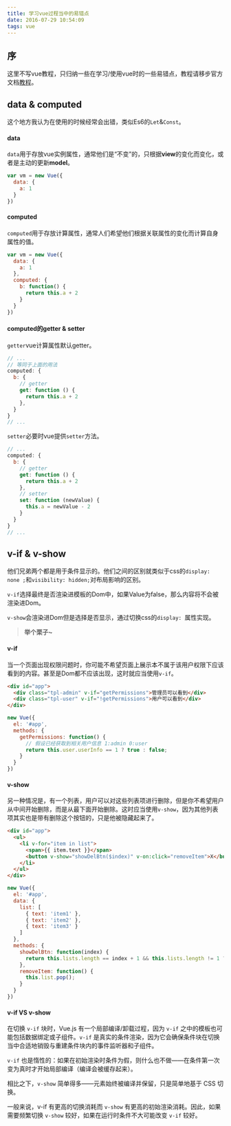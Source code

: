 ```yaml
---
title: 学习vue过程当中的易错点
date: 2016-07-29 10:54:09
tags: vue
---
```


## 序
这里不写vue教程，只归纳一些在学习/使用vue时的一些易错点，教程请移步官方文档[教程](http://vuejs.org.cn/guide/)。

<!-- more -->
## data & computed
这个地方我认为在使用的时候经常会出错，类似Es6的`Let`&`Const`。

#### data
`data`用于存放vue实例属性，通常他们是“不变”的，只根据**view**的变化而变化，或者是主动的更新**model**。

```js
var vm = new Vue({
  data: {
    a: 1
  }
})
```
#### computed
`computed`用于存放计算属性，通常人们希望他们根据关联属性的变化而计算自身属性的值。

```js
var vm = new Vue({
  data: {
    a: 1
  },
  computed: {
    b: function() {
      return this.a + 2
    }
  }
})
```
#### computed的getter & setter
`getter`vue计算属性默认getter。

```js
// ...
// 等同于上面的用法
computed: {
  b: {
    // getter
    get: function () {
      return this.a + 2
    },
  }
}
// ...
```

`setter`必要时vue提供`setter`方法。

```js
// ...
computed: {
  b: {
    // getter
    get: function () {
      return this.a + 2
    },
    // setter
    set: function (newValue) {
      this.a = newValue - 2
    }
  }
}
// ...
```

## v-if & v-show

他们兄弟两个都是用于条件显示的。他们之间的区别就类似于css的`display: none ;`和`visibility: hidden;`对布局影响的区别。

`v-if`选择最终是否渲染进模板的Dom中，如果Value为false，那么内容将不会被渲染进Dom。

`v-show`会渲染进Dom但是选择是否显示，通过切换css的`display: `属性实现。

> **举个栗子~**

#### v-if
当一个页面出现权限问题时，你可能不希望页面上展示本不属于该用户权限下应该看到的内容。甚至是Dom都不应该出现，这时就应当使用`v-if`。

```html
<div id="app">
  <div class="tpl-admin" v-if="getPermissions">管理员可以看到</div>
  <div class="tpl-user" v-if="!getPermissions">用户可以看到</div>
</div>
```

```js
new Vue({
  el: '#app',
  methods: {
    getPermissions: function() {
      // 假设已经获取到相关用户信息 1:admin 0:user
      return this.user.userInfo == 1 ? true : false;
    }
  }
})
```

#### v-show
另一种情况是，有一个列表，用户可以对这些列表项进行删除，但是你不希望用户从中间开始删除，而是从最下面开始删除。这时应当使用`v-show`，因为其他列表项其实也是带有删除这个按钮的，只是他被隐藏起来了。

```html
<div id="app">
  <ul>
    <li v-for="item in list">
      <span>{{ item.text }}</span>
      <button v-show="showDelBtn($index)" v-on:click="removeItem">X</button>
    </li>
  </ul>
</div>
```


```js
new Vue({
  el: '#app',
  data: {
    list: [
      { text: 'item1' },
      { text: 'item2' },
      { text: 'item3' }
    ]
  },
  methods: {
    showDelBtn: function(index) {
      return this.lists.length == index + 1 && this.lists.length != 1 ? true : false;
    },
    removeItem: function() {
      this.list.pop();
    }
  }
})
```

#### v-if **VS** v-show

在切换 `v-if` 块时，Vue.js 有一个局部编译/卸载过程，因为 `v-if` 之中的模板也可能包括数据绑定或子组件。`v-if` 是真实的条件渲染，因为它会确保条件块在切换当中合适地销毁与重建条件块内的事件监听器和子组件。

`v-if` 也是惰性的：如果在初始渲染时条件为假，则什么也不做——在条件第一次变为真时才开始局部编译（编译会被缓存起来）。  

相比之下，`v-show` 简单得多——元素始终被编译并保留，只是简单地基于 CSS 切换。

一般来说，v-if 有更高的切换消耗而 `v-show` 有更高的初始渲染消耗。因此，如果需要频繁切换 `v-show` 较好，如果在运行时条件不大可能改变 `v-if` 较好。